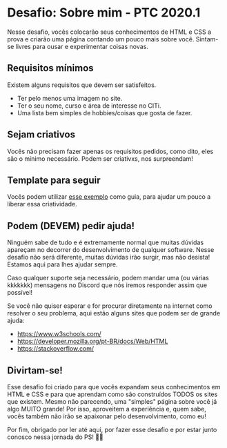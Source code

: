 # Desafio: Sobre mim - PTC 2020.1
Nesse desafio, vocês colocarão seus conhecimentos de HTML e CSS a prova e criarão uma página contando um pouco mais sobre você. Sintam-se livres para ousar e experimentar coisas novas.

## Requisitos mínimos
Existem alguns requisitos que devem ser satisfeitos.
- Ter pelo menos uma imagem no site.
- Ter o seu nome, curso e área de interesse no CITi.
- Uma lista bem simples de hobbies/coisas que gosta de fazer.

## Sejam criativos
Vocês não precisam fazer apenas os requisitos pedidos, como dito, eles são o mínimo necessário. Podem ser criativxs, nos surpreendam!

## Template para seguir
Vocês podem utilizar [esse exemplo](https://sobremimptc2020-1.netlify.app/) como guia, para ajudar um pouco a liberar essa criatividade.

## Podem (DEVEM) pedir ajuda!
Ninguém sabe de tudo e é extremamente normal que muitas dúvidas apareçam no decorrer do desenvolvimento de qualquer software. Nesse desafio não será diferente, muitas dúvidas irão surgir, mas não desista! Estamos aqui para lhes ajudar sempre.

Caso qualquer suporte seja necessário, podem mandar uma (ou várias kkkkkkk) mensagens no Discord que nós iremos responder assim que possível!

Se você não quiser esperar e for procurar diretamente na internet como resolver o seu problema, aqui estão alguns sites que podem ser de grande ajuda:
- https://www.w3schools.com/
- https://developer.mozilla.org/pt-BR/docs/Web/HTML
- https://stackoverflow.com/

## Divirtam-se!
Esse desafio foi criado para que vocês expandam seus conhecimentos em HTML e CSS e para que aprendam como são construídos TODOS os sites que existem. Mesmo não parecendo, uma "simples" página sobre você já  algo MUITO grande! Por isso, aproveitem a experiência e, quem sabe, vocês também não irão se apaixonar pelo desenvolvimento, como eu!

Por fim, obrigado por ler até aqui, por fazer esse desafio e por estar junto conosco nessa jornada do PS! 🐷💚
